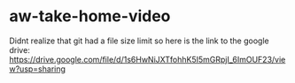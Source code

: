 # aw-take-home-video
Didnt realize that git had a file size limit so here is the link to the google drive:
https://drive.google.com/file/d/1s6HwNiJXTfohhK5I5mGRpjI_6ImOUF23/view?usp=sharing
